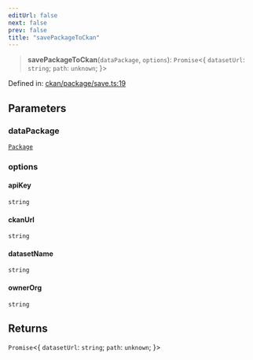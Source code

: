 ```yaml
---
editUrl: false
next: false
prev: false
title: "savePackageToCkan"
---
```


> **savePackageToCkan**(`dataPackage`, `options`): `Promise`\<\{ `datasetUrl`: `string`; `path`: `unknown`; \}\>

Defined in: [ckan/package/save.ts:19](https://github.com/datisthq/dpkit/blob/7a3ebb9422265a09d2e84e0952d10e0101139f80/ckan/package/save.ts#L19)

## Parameters

### dataPackage

[`Package`](/reference/dpkit/package/)

### options

#### apiKey

`string`

#### ckanUrl

`string`

#### datasetName

`string`

#### ownerOrg

`string`

## Returns

`Promise`\<\{ `datasetUrl`: `string`; `path`: `unknown`; \}\>
